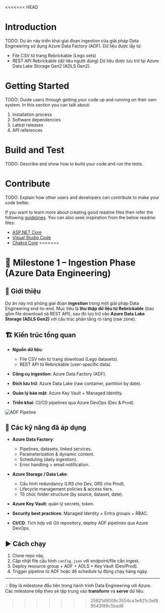 <<<<<<< HEAD
# Introduction 
TODO: Dự án này triển khai giai đoạn ingestion của giải pháp Data Engineering sử dụng Azure Data Factory (ADF).
Dữ liệu được lấy từ:
- File CSV từ trang Rebrickable (Lego sets)
- REST API Rebrickable (dữ liệu người dùng)
Dữ liệu được lưu trữ tại Azure Data Lake Storage Gen2 (ADLS Gen2).

# Getting Started
TODO: Guide users through getting your code up and running on their own system. In this section you can talk about:
1.	Installation process
2.	Software dependencies
3.	Latest releases
4.	API references

# Build and Test
TODO: Describe and show how to build your code and run the tests. 

# Contribute
TODO: Explain how other users and developers can contribute to make your code better. 

If you want to learn more about creating good readme files then refer the following [guidelines](https://docs.microsoft.com/en-us/azure/devops/repos/git/create-a-readme?view=azure-devops). You can also seek inspiration from the below readme files:
- [ASP.NET Core](https://github.com/aspnet/Home)
- [Visual Studio Code](https://github.com/Microsoft/vscode)
- [Chakra Core](https://github.com/Microsoft/ChakraCore)
=======
# 🚀 Milestone 1 – Ingestion Phase (Azure Data Engineering)

## 📌 Giới thiệu

Dự án này mô phỏng giai đoạn **ingestion** trong một giải pháp Data Engineering end-to-end.
Mục tiêu là **thu thập dữ liệu từ Rebrickable** (bao gồm file download và REST API), sau đó lưu trữ vào **Azure Data Lake Storage (ADLS Gen2)** với cấu trúc phân tầng rõ ràng (raw zone).

## 🏗️ Kiến trúc tổng quan

* **Nguồn dữ liệu**:

  * File CSV nén từ trang download (Lego datasets).
  * REST API từ Rebrickable (user-specific data).
* **Công cụ ingestion**: Azure Data Factory (ADF).
* **Đích lưu trữ**: Azure Data Lake (raw container, partition by date).
* **Quản lý bảo mật**: Azure Key Vault + Managed Identity.
* **Triển khai**: CI/CD pipelines qua Azure DevOps (Dev & Prod).

![ADF Pipeline](./images/pipeline.png)

## 🔧 Các kỹ năng đã áp dụng

* **Azure Data Factory**:

  * Pipelines, datasets, linked services.
  * Parameterization & dynamic content.
  * Scheduling (daily ingestion).
  * Error handling + email notification.
* **Azure Storage / Data Lake**:

  * Cấu hình redundancy (LRS cho Dev, GRS cho Prod).
  * Lifecycle management policies & access tiers.
  * Tổ chức folder structure (by source, dataset, date).
* **Azure Key Vault**: quản lý secrets, token.
* **Security best practices**: Managed Identity + Entra groups + RBAC.
* **CI/CD**: Tích hợp với Git repository, deploy ADF pipelines qua Azure DevOps.

## ▶️ Cách chạy

1. Clone repo này.
2. Cập nhật file cấu hình `config.json` với endpoint/file cần ingest.
3. Deploy resource group + ADF + ADLS + Key Vault (Dev/Prod).
4. Trigger pipeline từ ADF hoặc để schedule tự động chạy hàng ngày.

---

💡 Đây là milestone đầu tiên trong hành trình Data Engineering với Azure.
Các milestone tiếp theo sẽ tập trung vào **transform** và **serve** dữ liệu.
>>>>>>> 25821d9009c3554ca3e921c3ef89543f89c5bad6
